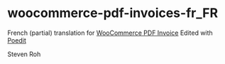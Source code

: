 woocommerce-pdf-invoices-fr_FR
==============================

French (partial) translation for [WooCommerce PDF Invoice](https://wordpress.org/plugins/woocommerce-pdf-invoices/)
Edited with [Poedit](http://poedit.net/)

Steven Roh


